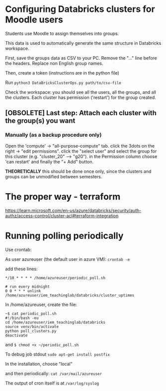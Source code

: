 # Configuring Databricks clusters for Moodle users

Students use Moodle to assign themselves into groups. 

This data is used to automatically generate the same structure in Databricks workspace.

First, save the groups data as CSV to your PC. Remove the "..." line before the headers. Replace non English group names.

Then, create a token (instructions are in the python file)

Run `python3 DataBricksClusterOps.py path/to/csv-file`

Check the workspace: you should see all the users, all the groups, and all the clusters.
Each cluster has permission ('restart') for the group created.

## [OBSOLETE] Last step:  Attach each cluster with the group(s) you want

### Manually (as a backup procedure only)
Open the 'compute' -> "all-purpose-compute" tab. click the 3dots on the right -> "edit permissions". 
click the "select user" and select the group for this cluster (e.g. "cluster_20" --> "g20"). in the Permission column choose 'can restart' and finally the "+ Add" button.

**THEORETICALLY** this should be done once only, since the clusters and groups can be unmodified between semesters.


# The proper way - terraform
https://learn.microsoft.com/en-us/azure/databricks/security/auth-authz/access-control/cluster-acl#terraform-integration

# Running polling periodically 
Use crontab:

As user azureuser (the default user in azure VM): `crontab -e`

add these lines:
```
*/10 * * * * /home/azureuser/periodic_poll.sh

# run every midnight
0 0 * * * unlink /home/azureuser/iem_teachinglab/databricks/cluster_uptimes
```
In /home/azureuser, create the file:
```
~$ cat periodic_poll.sh 
#!/bin/bash -eu
cd /home/azureuser/iem_teachinglab/databricks
source venv/bin/activate
python poll_clusters.py
deactivate
```
and `$ chmod +x ~/periodic_poll.sh`

To debug job stdout  `sudo apt-get install postfix`

In the installation, choose "local"

and then periodically:  `cat /var/mail/azureuser`

The output of cron itself is at `/var/log/syslog`
